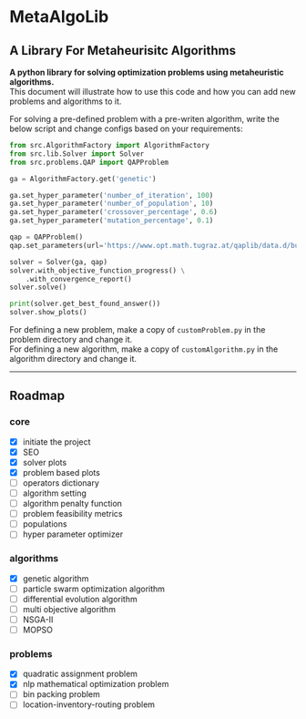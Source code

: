 # MetaAlgoLib

## A Library For Metaheurisitc Algorithms

**A python library for solving optimization problems using metaheuristic algorithms.**\
This document will illustrate how to use this code and how you can add new problems and algorithms to it.


For solving a pre-defined problem with a pre-writen algorithm, write the below script and change configs based on your requirements:

```python
from src.AlgorithmFactory import AlgorithmFactory
from src.lib.Solver import Solver
from src.problems.QAP import QAPProblem

ga = AlgorithmFactory.get('genetic')

ga.set_hyper_parameter('number_of_iteration', 100)
ga.set_hyper_parameter('number_of_population', 10)
ga.set_hyper_parameter('crossover_percentage', 0.6)
ga.set_hyper_parameter('mutation_percentage', 0.1)

qap = QAPProblem()
qap.set_parameters(url='https://www.opt.math.tugraz.at/qaplib/data.d/bur26b.dat')

solver = Solver(ga, qap)
solver.with_objective_function_progress() \
    .with_convergence_report()
solver.solve()

print(solver.get_best_found_answer())
solver.show_plots()

```

For defining a new problem,  make a copy of `customProblem.py` in the problem directory and change it.\
For defining a new algorithm,  make a copy of `customAlgorithm.py` in the algorithm directory and change it.

--- 
## Roadmap
### core
- [x] initiate the project
- [x] SEO
- [x] solver plots
- [x] problem based plots
- [ ] operators dictionary
- [ ] algorithm setting
- [ ] algorithm penalty function
- [ ] problem feasibility metrics
- [ ] populations
- [ ] hyper parameter optimizer
### algorithms
- [x] genetic algorithm
- [ ] particle swarm optimization algorithm
- [ ] differential evolution algorithm
- [ ] multi objective algorithm
- [ ] NSGA-II
- [ ] MOPSO
### problems
- [x] quadratic assignment problem
- [x] nlp mathematical optimization problem 
- [ ] bin packing problem
- [ ] location-inventory-routing problem